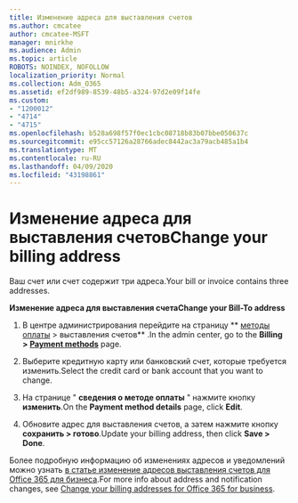 ```yaml
---
title: Изменение адреса для выставления счетов
ms.author: cmcatee
author: cmcatee-MSFT
manager: mnirkhe
ms.audience: Admin
ms.topic: article
ROBOTS: NOINDEX, NOFOLLOW
localization_priority: Normal
ms.collection: Adm_O365
ms.assetid: ef2df989-8539-48b5-a324-97d2e09f14fe
ms.custom:
- "1200012"
- "4714"
- "4715"
ms.openlocfilehash: b528a698f57f0ec1cbc08718b83b07bbe050637c
ms.sourcegitcommit: e95cc57126a28766adec8442ac3a79acb485a1b4
ms.translationtype: MT
ms.contentlocale: ru-RU
ms.lasthandoff: 04/09/2020
ms.locfileid: "43198861"
---
```

# <a name="change-your-billing-address"></a><span data-ttu-id="a98d7-102">Изменение адреса для выставления счетов</span><span class="sxs-lookup"><span data-stu-id="a98d7-102">Change your billing address</span></span>

<span data-ttu-id="a98d7-103">Ваш счет или счет содержит три адреса.</span><span class="sxs-lookup"><span data-stu-id="a98d7-103">Your bill or invoice contains three addresses.</span></span> 

<span data-ttu-id="a98d7-104">**Изменение адреса для выставления счета**</span><span class="sxs-lookup"><span data-stu-id="a98d7-104">**Change your Bill-To address**</span></span>

1. <span data-ttu-id="a98d7-105">В центре администрирования перейдите на страницу \*\* [методы оплаты](https://go.microsoft.com/fwlink/p/?linkid=2018806) > выставления счетов\*\* .</span><span class="sxs-lookup"><span data-stu-id="a98d7-105">In the admin center, go to the **Billing > [Payment methods](https://go.microsoft.com/fwlink/p/?linkid=2018806)** page.</span></span> 

2. <span data-ttu-id="a98d7-106">Выберите кредитную карту или банковский счет, которые требуется изменить.</span><span class="sxs-lookup"><span data-stu-id="a98d7-106">Select the credit card or bank account that you want to change.</span></span> 

3. <span data-ttu-id="a98d7-107">На странице " **сведения о методе оплаты** " нажмите кнопку **изменить**.</span><span class="sxs-lookup"><span data-stu-id="a98d7-107">On the **Payment method details** page, click **Edit**.</span></span> 

4. <span data-ttu-id="a98d7-108">Обновите адрес для выставления счетов, а затем нажмите кнопку **сохранить > готово**.</span><span class="sxs-lookup"><span data-stu-id="a98d7-108">Update your billing address, then click **Save > Done**.</span></span> 

<span data-ttu-id="a98d7-109">Более подробную информацию об изменениях адресов и уведомлений можно узнать [в статье изменение адресов выставления счетов для Office 365 для бизнеса](https://docs.microsoft.com/microsoft-365/commerce/billing-and-payments/change-your-billing-addresses?view=o365-worldwide).</span><span class="sxs-lookup"><span data-stu-id="a98d7-109">For more info about address and notification changes, see [Change your billing addresses for Office 365 for business](https://docs.microsoft.com/microsoft-365/commerce/billing-and-payments/change-your-billing-addresses?view=o365-worldwide).</span></span> 
